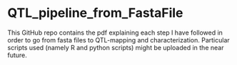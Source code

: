 # QTL_pipeline_from_FastaFile

This GitHub repo contains the pdf explaining each step I have followed in order to go from fasta files to QTL-mapping and characterization. Particular scripts used (namely R and python scripts) might be uploaded in the near future.